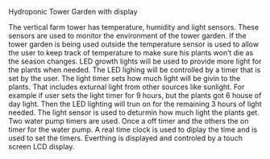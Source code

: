 
Hydroponic Tower Garden with display 

The vertical farm tower has temperature, humidity and light sensors. These sensors are used to monitor the environment of the tower garden. If the tower garden is being used outside the temperature sensor is used to allow the user to keep track of temperature to make sure his plants won’t die as the season changes. LED growth lights will be used to provide more light for the plants when needed. The LED lighing will be controlled by a timer that is set by the user.
The light timer sets how much light will be givin to the plants. That includes exturnal light from other sources like sunlight. For example if user sets the light timer for 9 hours, but the plants got 6 house of day light. Then the LED lighting will trun on for the remaining 3 hours of light needed. The light sensor is used to deturmin how much light the plants get. Two water pump timers are used. Once a off timer and the others the on timer for the water pump.
A real time clock is used to diplay the time and is used to set the timers.
Everthing is displayed and controled by a touch screen LCD display.
